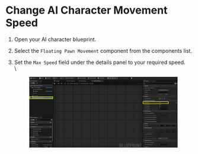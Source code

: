 # Change AI Character Movement Speed

1. Open your AI character blueprint.
2. Select the `Floating Pawn Movement` component from the components list.
3.  Set the `Max Speed` field under the details panel to your required speed.\
    \


    <figure><img src="../../../.gitbook/assets/image (360).png" alt=""><figcaption></figcaption></figure>
